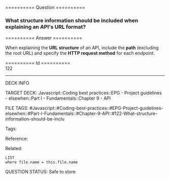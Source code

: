 ========== Question ==========  

### What structure information should be included when explaining an API's URL format?  

========== Answer ==========  

When explaining the **URL structure** of an API, include the **path** (excluding the root URL) and specify the **HTTP request method** for each endpoint.

========== Id ==========  
122

---

DECK INFO

TARGET DECK: Javascript::Coding best practices::EPG - Project guidelines - elsewhen::Part I - Fundamentals::Chapter 9 - API

FILE TAGS: #Javascript::#Coding-best-practices::#EPG-Project-guidelines-elsewhen::#Part-I-Fundamentals::#Chapter-9-API::#122-What-structure-information-should-be-inclu

Tags:

Reference:

Related:

```dataview
LIST
where file.name = this.file.name
```

QUESTION STATUS: Safe to store
